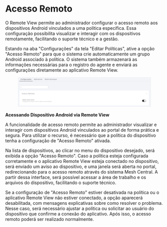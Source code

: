 # Acesso Remoto

O Remote View permite ao administrador configurar o acesso remoto aos dispositivos Android vinculados a uma política específica. Essa configuração possibilita visualizar e interagir com os dispositivos remotamente, facilitando o suporte técnico e a gestão.

Estando na aba "Configurações" da tela "Editar Políticas", ative a opção "Acesso Remoto" para que o sistema crie automaticamente um grupo Android associado à política. O sistema também armazenará as informações necessárias para o registro do agente e enviará as configurações diretamente ao aplicativo Remote View.

<figure><img src="../../../../../.gitbook/assets/image (490).png" alt=""><figcaption></figcaption></figure>

**Acessando Dispositivo Android via Remote View**

A funcionalidade de acesso remoto permite ao administrador visualizar e interagir com dispositivos Android vinculados ao portal de forma prática e segura. Para utilizar o recurso, é necessário que a política do dispositivo tenha a configuração de "Acesso Remoto" ativada.

Na lista de dispositivos, ao clicar no menu do dispositivo desejado, será exibida a opção "Acesso Remoto". Caso a política esteja configurada corretamente e o aplicativo Remote View esteja conectado no dispositivo, será enviado um aviso ao dispositivo, e uma janela será aberta no portal, redirecionando para o acesso remoto através do sistema Mesh Central. A partir dessa interface, será possível acessar a área de trabalho e os arquivos do dispositivo, facilitando o suporte técnico.

Se a configuração de "Acesso Remoto" estiver desativada na política ou o aplicativo Remote View não estiver conectado, a opção aparecerá desabilitada, com mensagens explicativas sobre como resolver o problema. Nesse caso, será necessário ajustar a política ou solicitar ao usuário do dispositivo que confirme a conexão do aplicativo. Após isso, o acesso remoto poderá ser realizado normalmente.
